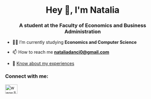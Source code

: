 <h1 align="center">Hey 👋, I'm Natalia</h1>
<h3 align="center">A student at the Faculty of Economics and Business Administration</h3>



- 👨‍💻 I’m currently studying **Economics and Computer Science**

- 📫 How to reach me **nataliadanci0@gmail.com**

- 📄 [Know about my experiences](https://drive.google.com/file/d/1Pe88hw-5faKs3h_nrjZYEbqDHOaL7TpR/view?usp=sharing)

<h3 align="left">Connect with me:</h3>
<p align="left">
<a href="https://www.linkedin.com/in/natalia-danci-aa7282220/" target="blank"><img align="center" src="https://raw.githubusercontent.com/rahuldkjain/github-profile-readme-generator/master/src/images/icons/Social/linked-in-alt.svg" alt="www.linkedin.com/in/natalia-danci-aa7282220" height="30" width="40" /></a>
</p>


